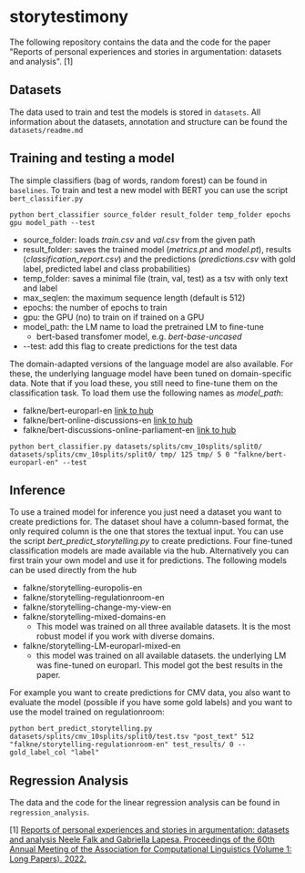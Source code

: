 # storytestimony

The following repository contains the data and the code for the paper "Reports of personal experiences and stories in argumentation:
datasets and analysis". [1]

## Datasets

The data used to train and test the models is stored in `datasets`. All information about the datasets, annotation and structure can be found the `datasets/readme.md`

## Training and testing a model

The simple classifiers (bag of words, random forest) can be found in `baselines`.
To train and test a new model with BERT you can use the script `bert_classifier.py`

```
python bert_classifier source_folder result_folder temp_folder epochs gpu model_path --test
```
- source_folder: loads *train.csv* and *val.csv* from the given path
- result_folder: saves the trained model (*metrics.pt* and *model.pt*), results (*classification_report.csv*) and the predictions (*predictions.csv* with gold label, predicted label and class probabilities)
- temp_folder: saves a minimal file (train, val, test) as a tsv with only text and label
- max_seqlen: the maximum sequence length (default is 512)
- epochs: the number of epochs to train
- gpu: the GPU (no) to train on if trained on a GPU
- model_path: the LM name to load the pretrained LM to fine-tune
  - bert-based transfomer model, e.g. *bert-base-uncased*
- --test: add this flag to create predictions for the test data

The domain-adapted versions of the language model are also available. For these, the underlying language model have been tuned on domain-specific data. 
Note that if you load these, you still need to fine-tune them on the classification task. 
To load them use the following names as *model_path*:
- falkne/bert-europarl-en [link to hub](https://huggingface.co/falkne/bert-europarl-en)
- falkne/bert-online-discussions-en [link to hub](https://huggingface.co/falkne/bert-online-discussions-en)
- falkne/bert-discussions-online-parliament-en [link to hub](https://huggingface.co/falkne/bert-mixed-discussions-europarl-online-en)
```
python bert_classifier.py datasets/splits/cmv_10splits/split0/ datasets/splits/cmv_10splits/split0/ tmp/ 125 tmp/ 5 0 "falkne/bert-europarl-en" --test
```

## Inference
To use a trained model for inference you just need a dataset you want to create predictions for. The dataset shoul have a column-based format, the only required column
is the one that stores the textual input. You can use the script *bert_predict_storytelling.py* to create predictions.
Four fine-tuned classification models are made available via the hub. Alternatively you can first train your own model and use it for predictions.
The following models can be used directly from the hub
- falkne/storytelling-europolis-en
- falkne/storytelling-regulationroom-en
- falkne/storytelling-change-my-view-en
- falkne/storytelling-mixed-domains-en
  - This model was trained on all three available datasets. It is the most robust model if you work with diverse domains.
- falkne/storytelling-LM-europarl-mixed-en
  - this model was trained on all available datasets. the underlying LM was fine-tuned on europarl. This model got the best results in the paper.

For example you want to create predictions for CMV data, you also want to evaluate the model (possible if you have some gold labels) and you want
to use the model trained on regulationroom:
```
python bert_predict_storytelling.py datasets/splits/cmv_10splits/split0/test.tsv "post_text" 512 "falkne/storytelling-regulationroom-en" test_results/ 0 --gold_label_col "label"
```
## Regression Analysis

The data and the code for the linear regression analysis can be found in `regression_analysis`.





[1] [Reports of personal experiences and stories in argumentation: datasets and analysis Neele Falk and Gabriella Lapesa.
Proceedings of the 60th Annual Meeting of the Association for Computational Linguistics (Volume 1: Long Papers). 2022.](https://aclanthology.org/2022.acl-long.379/)